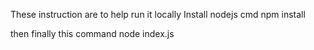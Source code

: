 These instruction are to help run it locally
Install nodejs
cmd
npm install

then finally this command
node index.js
